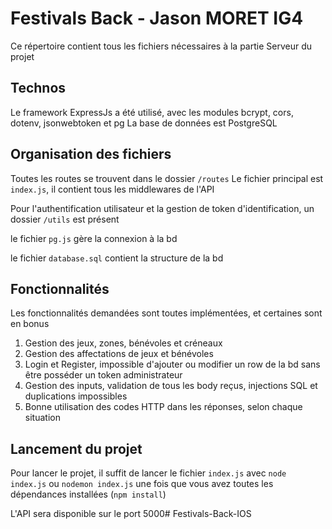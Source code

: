 # Festivals Back - Jason MORET IG4

Ce répertoire contient tous les fichiers nécessaires à la partie Serveur du projet

## Technos

Le framework ExpressJs a été utilisé, avec les modules bcrypt, cors, dotenv, jsonwebtoken et pg
La base de données est PostgreSQL

## Organisation des fichiers

Toutes les routes se trouvent dans le dossier `/routes`
Le fichier principal est `index.js`, il contient tous les middlewares de l'API

Pour l'authentification utilisateur et la gestion de token d'identification, un dossier `/utils` est présent

le fichier `pg.js` gère la connexion à la bd

le fichier `database.sql` contient la structure de la bd

## Fonctionnalités

Les fonctionnalités demandées sont toutes implémentées, et certaines sont en bonus

1. Gestion des jeux, zones, bénévoles et créneaux
2. Gestion des affectations de jeux et bénévoles
3. Login et Register, impossible d'ajouter ou modifier un row de la bd sans être posséder un token administrateur
4. Gestion des inputs, validation de tous les body reçus, injections SQL et duplications impossibles
5. Bonne utilisation des codes HTTP dans les réponses, selon chaque situation

## Lancement du projet

Pour lancer le projet, il suffit de lancer le fichier `index.js` avec `node index.js` ou `nodemon index.js` une fois que vous avez toutes les dépendances installées (`npm install`)

L'API sera disponible sur le port 5000# Festivals-Back-IOS
